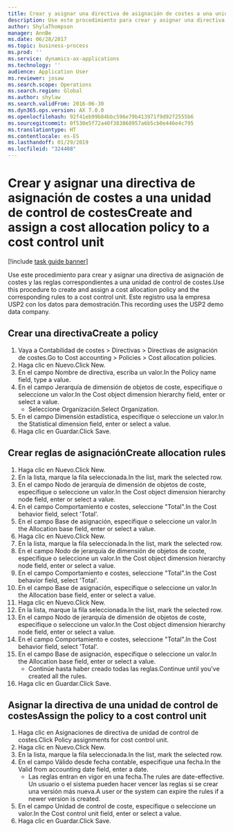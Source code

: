 ```yaml
---
title: Crear y asignar una directiva de asignación de costes a una unidad de control de costes
description: Use este procedimiento para crear y asignar una directiva de asignación de costes y las reglas correspondientes a una unidad de control de costes.
author: ShylaThompson
manager: AnnBe
ms.date: 06/28/2017
ms.topic: business-process
ms.prod: ''
ms.service: dynamics-ax-applications
ms.technology: ''
audience: Application User
ms.reviewer: josaw
ms.search.scope: Operations
ms.search.region: Global
ms.author: shylaw
ms.search.validFrom: 2016-06-30
ms.dyn365.ops.version: AX 7.0.0
ms.openlocfilehash: 92f41eb99b84bbc596e79b413971f9d92f2555b6
ms.sourcegitcommit: 0f530e5f72a40f383868957a6b5cb0e446e4c795
ms.translationtype: HT
ms.contentlocale: es-ES
ms.lasthandoff: 01/29/2019
ms.locfileid: "324408"
---
```

# <a name="create-and-assign-a-cost-allocation-policy-to-a-cost-control-unit"></a><span data-ttu-id="1563b-103">Crear y asignar una directiva de asignación de costes a una unidad de control de costes</span><span class="sxs-lookup"><span data-stu-id="1563b-103">Create and assign a cost allocation policy to a cost control unit</span></span>

[!include [task guide banner](../../includes/task-guide-banner.md)]

<span data-ttu-id="1563b-104">Use este procedimiento para crear y asignar una directiva de asignación de costes y las reglas correspondientes a una unidad de control de costes.</span><span class="sxs-lookup"><span data-stu-id="1563b-104">Use this procedure to create and assign a cost allocation policy and the corresponding rules to a cost control unit.</span></span> <span data-ttu-id="1563b-105">Este registro usa la empresa USP2 con los datos para demostración.</span><span class="sxs-lookup"><span data-stu-id="1563b-105">This recording uses the USP2 demo data company.</span></span>


## <a name="create-a-policy"></a><span data-ttu-id="1563b-106">Crear una directiva</span><span class="sxs-lookup"><span data-stu-id="1563b-106">Create a policy</span></span>
1. <span data-ttu-id="1563b-107">Vaya a Contabilidad de costes > Directivas > Directivas de asignación de costes.</span><span class="sxs-lookup"><span data-stu-id="1563b-107">Go to Cost accounting > Policies > Cost allocation policies.</span></span>
2. <span data-ttu-id="1563b-108">Haga clic en Nuevo.</span><span class="sxs-lookup"><span data-stu-id="1563b-108">Click New.</span></span>
3. <span data-ttu-id="1563b-109">En el campo Nombre de directiva, escriba un valor.</span><span class="sxs-lookup"><span data-stu-id="1563b-109">In the Policy name field, type a value.</span></span>
4. <span data-ttu-id="1563b-110">En el campo Jerarquía de dimensión de objetos de coste, especifique o seleccione un valor.</span><span class="sxs-lookup"><span data-stu-id="1563b-110">In the Cost object dimension hierarchy field, enter or select a value.</span></span>
    * <span data-ttu-id="1563b-111">Seleccione Organización.</span><span class="sxs-lookup"><span data-stu-id="1563b-111">Select Organization.</span></span>  
5. <span data-ttu-id="1563b-112">En el campo Dimensión estadística, especifique o seleccione un valor.</span><span class="sxs-lookup"><span data-stu-id="1563b-112">In the Statistical dimension field, enter or select a value.</span></span>
6. <span data-ttu-id="1563b-113">Haga clic en Guardar.</span><span class="sxs-lookup"><span data-stu-id="1563b-113">Click Save.</span></span>

## <a name="create-allocation-rules"></a><span data-ttu-id="1563b-114">Crear reglas de asignación</span><span class="sxs-lookup"><span data-stu-id="1563b-114">Create allocation rules</span></span>
1. <span data-ttu-id="1563b-115">Haga clic en Nuevo.</span><span class="sxs-lookup"><span data-stu-id="1563b-115">Click New.</span></span>
2. <span data-ttu-id="1563b-116">En la lista, marque la fila seleccionada.</span><span class="sxs-lookup"><span data-stu-id="1563b-116">In the list, mark the selected row.</span></span>
3. <span data-ttu-id="1563b-117">En el campo Nodo de jerarquía de dimensión de objetos de coste, especifique o seleccione un valor.</span><span class="sxs-lookup"><span data-stu-id="1563b-117">In the Cost object dimension hierarchy node field, enter or select a value.</span></span>
4. <span data-ttu-id="1563b-118">En el campo Comportamiento e costes, seleccione "Total".</span><span class="sxs-lookup"><span data-stu-id="1563b-118">In the Cost behavior field, select 'Total'.</span></span>
5. <span data-ttu-id="1563b-119">En el campo Base de asignación, especifique o seleccione un valor.</span><span class="sxs-lookup"><span data-stu-id="1563b-119">In the Allocation base field, enter or select a value.</span></span>
6. <span data-ttu-id="1563b-120">Haga clic en Nuevo.</span><span class="sxs-lookup"><span data-stu-id="1563b-120">Click New.</span></span>
7. <span data-ttu-id="1563b-121">En la lista, marque la fila seleccionada.</span><span class="sxs-lookup"><span data-stu-id="1563b-121">In the list, mark the selected row.</span></span>
8. <span data-ttu-id="1563b-122">En el campo Nodo de jerarquía de dimensión de objetos de coste, especifique o seleccione un valor.</span><span class="sxs-lookup"><span data-stu-id="1563b-122">In the Cost object dimension hierarchy node field, enter or select a value.</span></span>
9. <span data-ttu-id="1563b-123">En el campo Comportamiento e costes, seleccione "Total".</span><span class="sxs-lookup"><span data-stu-id="1563b-123">In the Cost behavior field, select 'Total'.</span></span>
10. <span data-ttu-id="1563b-124">En el campo Base de asignación, especifique o seleccione un valor.</span><span class="sxs-lookup"><span data-stu-id="1563b-124">In the Allocation base field, enter or select a value.</span></span>
11. <span data-ttu-id="1563b-125">Haga clic en Nuevo.</span><span class="sxs-lookup"><span data-stu-id="1563b-125">Click New.</span></span>
12. <span data-ttu-id="1563b-126">En la lista, marque la fila seleccionada.</span><span class="sxs-lookup"><span data-stu-id="1563b-126">In the list, mark the selected row.</span></span>
13. <span data-ttu-id="1563b-127">En el campo Nodo de jerarquía de dimensión de objetos de coste, especifique o seleccione un valor.</span><span class="sxs-lookup"><span data-stu-id="1563b-127">In the Cost object dimension hierarchy node field, enter or select a value.</span></span>
14. <span data-ttu-id="1563b-128">En el campo Comportamiento e costes, seleccione "Total".</span><span class="sxs-lookup"><span data-stu-id="1563b-128">In the Cost behavior field, select 'Total'.</span></span>
15. <span data-ttu-id="1563b-129">En el campo Base de asignación, especifique o seleccione un valor.</span><span class="sxs-lookup"><span data-stu-id="1563b-129">In the Allocation base field, enter or select a value.</span></span>
    * <span data-ttu-id="1563b-130">Continúe hasta haber creado todas las reglas.</span><span class="sxs-lookup"><span data-stu-id="1563b-130">Continue until you've created all the rules.</span></span>  
16. <span data-ttu-id="1563b-131">Haga clic en Guardar.</span><span class="sxs-lookup"><span data-stu-id="1563b-131">Click Save.</span></span>

## <a name="assign-the-policy-to-a-cost-control-unit"></a><span data-ttu-id="1563b-132">Asignar la directiva de una unidad de control de costes</span><span class="sxs-lookup"><span data-stu-id="1563b-132">Assign the policy to a cost control unit</span></span>
1. <span data-ttu-id="1563b-133">Haga clic en Asignaciones de directiva de unidad de control de costes.</span><span class="sxs-lookup"><span data-stu-id="1563b-133">Click Policy assignments for cost control unit.</span></span>
2. <span data-ttu-id="1563b-134">Haga clic en Nuevo.</span><span class="sxs-lookup"><span data-stu-id="1563b-134">Click New.</span></span>
3. <span data-ttu-id="1563b-135">En la lista, marque la fila seleccionada.</span><span class="sxs-lookup"><span data-stu-id="1563b-135">In the list, mark the selected row.</span></span>
4. <span data-ttu-id="1563b-136">En el campo Válido desde fecha contable, especifique una fecha.</span><span class="sxs-lookup"><span data-stu-id="1563b-136">In the Valid from accounting date field, enter a date.</span></span>
    * <span data-ttu-id="1563b-137">Las reglas entran en vigor en una fecha.</span><span class="sxs-lookup"><span data-stu-id="1563b-137">The rules are date-effective.</span></span> <span data-ttu-id="1563b-138">Un usuario o el sistema pueden hacer vencer las reglas si se crear una versión más nueva.</span><span class="sxs-lookup"><span data-stu-id="1563b-138">A user or the system can expire the rules if a newer version is created.</span></span>  
5. <span data-ttu-id="1563b-139">En el campo Unidad de control de coste, especifique o seleccione un valor.</span><span class="sxs-lookup"><span data-stu-id="1563b-139">In the Cost control unit field, enter or select a value.</span></span>
6. <span data-ttu-id="1563b-140">Haga clic en Guardar.</span><span class="sxs-lookup"><span data-stu-id="1563b-140">Click Save.</span></span>

